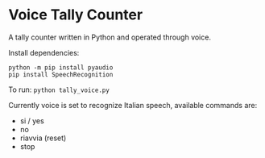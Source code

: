 # Voice Tally Counter
A tally counter written in Python and operated through voice.

Install dependencies:
```
python -m pip install pyaudio
pip install SpeechRecognition
```

To run:
`python tally_voice.py`

Currently voice is set to recognize Italian speech, available commands are:
- si / yes
- no
- riavvia (reset)
- stop